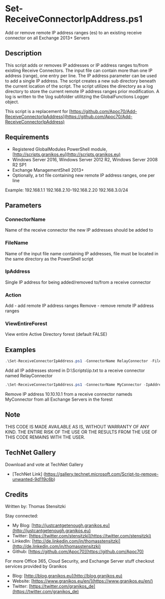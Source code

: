# Set-ReceiveConnectorIpAddress.ps1

Add or remove remote IP address ranges (es) to an existing receive connector on all Exchange 2013+ Servers

## Description

This script adds or removes IP addresses or IP address ranges to/from existing Receive Connectors.
The input file can contain more than one IP address (range), one entry per line.
The IP address parameter can be used to add a single IP address.
The script creates a new sub directory beneath the current location of the script.
The script utilizes the directory as a log directory to store the current remote IP address ranges prior modification.
A log is written to the \log subfolder utilitzing the GlobalFunctions Logger object.

This script is a replacement for [https://github.com/Apoc70/Add-ReceiveConnectorIpAddress](https://github.com/Apoc70/Add-ReceiveConnectorIpAddress)

## Requirements

- Registered GlobalModules PowerShell module, [http://scripts.granikos.eu](http://scripts.granikos.eu)
- Windows Server 2016, Windows Server 2012 R2, Windows Server 2008 R2 SP1
- Exchange ManagementShell 2013+
- Optionally, a txt file containing new remote IP address ranges, one per line

Example:
192.168.1.1
192.168.2.10-192.168.2.20
192.168.3.0/24

## Parameters

### ConnectorName

Name of the receive connector the new IP addresses should be added to

### FileName

Name of the input file name containing IP addresses, file must be located in the same directory as the PowerShell script

### IpAddress

Single IP address for being added/removed to/from a receive connector

### Action

Add - add remote IP address ranges
Remove - remove remote IP address ranges

### ViewEntireForest

View entire Active Directory forest (default FALSE)

## Examples

``` PowerShell
.\Set-ReceiveConnectorIpAddress.ps1 -ConnectorName RelayConnector -FileName D:\Scripts\ip.txt -Action Add
```

Add all IP addresses stored in D:\Scripts\ip.txt to a receive connector named RelayConnector

``` PowerShell 
.\Set-ReceiveConnectorIpAddress.ps1 -ConnectorName MyConnector -IpAddress 10.10.10.1 -Action Remove -ViewEntireForest $true
```

Remove IP address 10.10.10.1 from a receive connector nameds MyConnector from all Exchange Servers in the forest

## Note

THIS CODE IS MADE AVAILABLE AS IS, WITHOUT WARRANTY OF ANY KIND. THE ENTIRE
RISK OF THE USE OR THE RESULTS FROM THE USE OF THIS CODE REMAINS WITH THE USER.

## TechNet Gallery

Download and vote at TechNet Gallery

* [TechNet Link] (https://gallery.technet.microsoft.com/Script-to-remove-unwanted-9d119c6b)

## Credits

Written by: Thomas Stensitzki

Stay connected:

* My Blog: [http://justcantgetenough.granikos.eu](http://justcantgetenough.granikos.eu)
* Twitter: [https://twitter.com/stensitzki](https://twitter.com/stensitzki)
* LinkedIn: [http://de.linkedin.com/in/thomasstensitzki](http://de.linkedin.com/in/thomasstensitzki)
* Github: [https://github.com/Apoc70](https://github.com/Apoc70)

For more Office 365, Cloud Security, and Exchange Server stuff checkout services provided by Granikos

* Blog: [http://blog.granikos.eu](http://blog.granikos.eu)
* Website: [https://www.granikos.eu/en/](https://www.granikos.eu/en/)
* Twitter: [https://twitter.com/granikos_de](https://twitter.com/granikos_de)